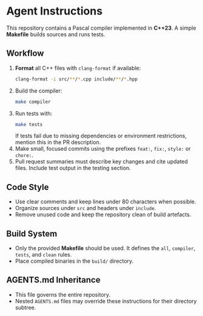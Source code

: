 # Agent Instructions

This repository contains a Pascal compiler implemented in **C++23**. A simple **Makefile** builds sources and runs tests.

## Workflow

1. **Format** all C++ files with `clang-format` if available:
   ```bash
   clang-format -i src/**/*.cpp include/**/*.hpp
   ```
2. Build the compiler:
   ```bash
   make compiler
   ```
3. Run tests with:
   ```bash
   make tests
   ```
   If tests fail due to missing dependencies or environment restrictions, mention this in the PR description.
4. Make small, focused commits using the prefixes `feat:`, `fix:`, `style:` or `chore:`.
5. Pull request summaries must describe key changes and cite updated files. Include test output in the testing section.

## Code Style

- Use clear comments and keep lines under 80 characters when possible.
- Organize sources under `src` and headers under `include`.
- Remove unused code and keep the repository clean of build artefacts.

## Build System

- Only the provided **Makefile** should be used. It defines the `all`,
  `compiler`, `tests`, and `clean` rules.
- Place compiled binaries in the `build/` directory.

## AGENTS.md Inheritance

- This file governs the entire repository.
- Nested `AGENTS.md` files may override these instructions for their
  directory subtree.

